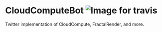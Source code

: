 # CloudComputeBot ![Image for travis](https://travis-ci.org/ChemicalDevelopment/CloudComputeBot.svg?branch=master)
Twitter implementation of CloudCompute, FractalRender, and more.
